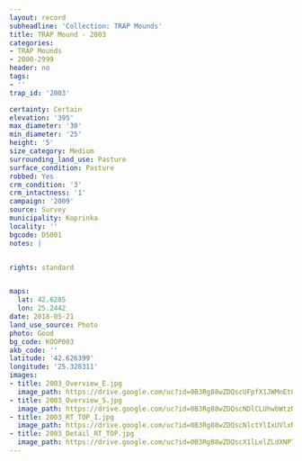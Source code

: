 ```yaml
---
layout: record
subheadline: 'Collection: TRAP Mounds'
title: TRAP Mound - 2003
categories:
- TRAP Mounds
- 2000-2999
header: no
tags:
- ''
trap_id: '2003'

certainty: Certain
elevation: '395'
max_diameter: '30'
min_diameter: '25'
height: '5'
size_category: Medium
surrounding_land_use: Pasture
surface_condition: Pasture
robbed: Yes
crm_condition: '3'
crm_intactness: '1'
campaign: '2009'
source: Survey
municipality: Koprinka
locality: ''
bgcode: DS001
notes: |


rights: standard


maps:
  lat: 42.6285
  lon: 25.2442
date: 2018-05-21
land_use_source: Photo
photo: Good
bg_code: KOOP003
akb_code: ''
latitude: '42.626399'
longitude: '25.328311'
images:
- title: 2003_Overview_E.jpg
  image_path: https://drive.google.com/uc?id=0B3Rg88wZDQscUFpfX1JWMnEtQkk
- title: 2003_Overview_S.jpg
  image_path: https://drive.google.com/uc?id=0B3Rg88wZDQscNDlCLUhwbWtzNEE
- title: 2003_RT_TOP_I.jpg
  image_path: https://drive.google.com/uc?id=0B3Rg88wZDQscNlctYlIxUVlxNlU
- title: 2003_Detail_RT_TOP.jpg
  image_path: https://drive.google.com/uc?id=0B3Rg88wZDQscX1lLelZLdXNPTGc
---
```

